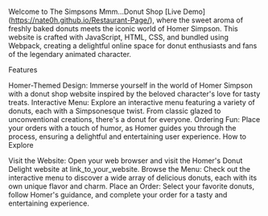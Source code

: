 Welcome to The Simpsons Mmm...Donut Shop [Live Demo] (https://nate0h.github.io/Restaurant-Page/), where the sweet aroma of freshly baked donuts meets the iconic world of Homer Simpson. This website is crafted with JavaScript, HTML, CSS, and bundled using Webpack, creating a delightful online space for donut enthusiasts and fans of the legendary animated character.

Features

Homer-Themed Design:
Immerse yourself in the world of Homer Simpson with a donut shop website inspired by the beloved character's love for tasty treats.
Interactive Menu:
Explore an interactive menu featuring a variety of donuts, each with a Simpsonesque twist. From classic glazed to unconventional creations, there's a donut for everyone.
Ordering Fun:
Place your orders with a touch of humor, as Homer guides you through the process, ensuring a delightful and entertaining user experience.
How to Explore

Visit the Website:
Open your web browser and visit the Homer's Donut Delight website at link_to_your_website.
Browse the Menu:
Check out the interactive menu to discover a wide array of delicious donuts, each with its own unique flavor and charm.
Place an Order:
Select your favorite donuts, follow Homer's guidance, and complete your order for a tasty and entertaining experience.
